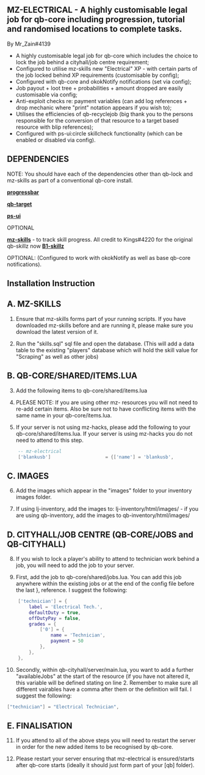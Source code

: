 ## MZ-ELECTRICAL - A highly customisable legal job for qb-core including progression, tutorial and randomised locations to complete tasks.

By Mr_Zain#4139

- A highly customisable legal job for qb-core which includes the choice to lock the job behind a cityhall/job centre requirement;
- Configured to utilise mz-skills new "Electrical" XP - with certain parts of the job locked behind XP requirements (customisable by config);
- Configured with qb-core and okokNotify notifications (set via config);
- Job payout + loot tree + probabilities + amount dropped are easily customisable via config;
- Anti-exploit checks re: payment variables (can add log references + drop mechanic where "print" notation appears if you wish to);
- Utilises the efficiencies of qb-recyclejob (big thank you to the persons responsible for the conversion of that resource to a target based resource with blip references);
- Configured with ps-ui:circle skillcheck functionality (which can be enabled or disabled via config).

## DEPENDENCIES

NOTE: You should have each of the dependencies other than qb-lock and mz-skills as part of a conventional qb-core install.

**[progressbar](https://github.com/qbcore-framework/progressbar)**

**[qb-target](https://github.com/qbcore-framework/qb-target)**

**[ps-ui](https://github.com/Project-Sloth/ps-ui)**

OPTIONAL

**[mz-skills](https://github.com/MrZainRP/mz-skills)** - to track skill progress. All credit to Kings#4220 for the original qb-skillz now **[B1-skillz](https://github.com/Burn-One-Studios/B1-skillz)**

OPTIONAL: (Configured to work with okokNotify as well as base qb-core notifications).

## Installation Instruction

## A. MZ-SKILLS

1. Ensure that mz-skills forms part of your running scripts. If you have downloaded mz-skills before and are running it, please make sure you download the latest version of it. 

2. Run the "skills.sql" sql file and open the database. (This will add a data table to the existing "players" database which will hold the skill value for "Scraping" as well as other jobs)

## B. QB-CORE/SHARED/ITEMS.LUA

3. Add the following items to qb-core/shared/items.lua 

4. PLEASE NOTE: If you are using other mz- resources you will not need to re-add certain items. Also be sure not to have conflicting items with the same name in your qb-core/items.lua.

5. If your server is not using mz-hacks, please add the following to your qb-core/shared/items.lua. If your server is using mz-hacks you do not need to attend to this step.

```lua
	-- mz-electrical
	['blankusb'] 				 	= {['name'] = 'blankusb', 			  	  	['label'] = 'Blank USB', 				['weight'] = 100, 		['type'] = 'item', 		['image'] = 'blankusb.png', 			['unique'] = false, 	['useable'] = false, 	['shouldClose'] = true,	   ['combinable'] = nil,   ['description'] = 'Non-descript USB, wonder if there is anything on it?'},
```

## C. IMAGES

6. Add the images which appear in the "images" folder to your inventory images folder. 

7. If using lj-inventory, add the images to: lj-inventory/html/images/ - if you are using qb-inventory, add the images to qb-inventory/html/images/

## D. CITYHALL/JOB CENTRE (QB-CORE/JOBS and QB-CITYHALL)

8. If you wish to lock a player's ability to attend to technician work behind a job, you will need to add the job to your server.

9. First, add the job to qb-core/shared/jobs.lua. You can add this job anywhere within the existing jobs or at the end of the config file before the last }, reference. I suggest the following:

```lua
	['technician'] = {
		label = 'Electrical Tech.',
		defaultDuty = true,
		offDutyPay = false,
		grades = {
            ['0'] = {
                name = 'Technician',
                payment = 50
            },
        },
    },
```

10. Secondly, within qb-cityhall/server/main.lua, you want to add a further "availableJobs" at the start of the resource (if you have not altered it, this variable will be defined stating on line 2. Remember to make sure all different vairables have a comma after them or the definition will fail. I suggest the following:

```lua
["technician"] = "Electrical Technician",
```

## E. FINALISATION

11. If you attend to all of the above steps you will need to restart the server in order for the new added items to be recognised by qb-core. 

12. Please restart your server ensuring that mz-electrical is ensured/starts after qb-core starts (ideally it should just form part of your [qb] folder).

